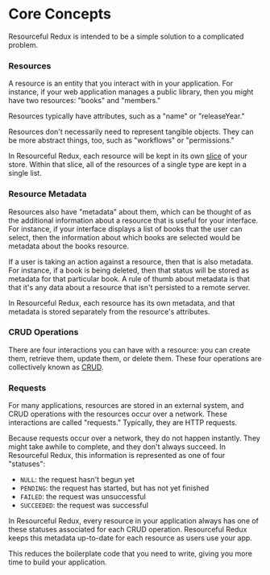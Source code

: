 # Core Concepts

Resourceful Redux is intended to be a simple solution to a complicated problem.

### Resources

A resource is an entity that you interact with in your application. For
instance, if your web application manages a public library, then you might have
two resources: "books" and "members."

Resources typically have attributes, such as a "name" or "releaseYear."

Resources don't necessarily need to represent tangible objects. They can be more
abstract things, too, such as "workflows" or "permissions."

In Resourceful Redux, each resource will be kept in its own
[slice](http://redux.js.org/docs/recipes/reducers/UsingCombineReducers.html) of
your store. Within that slice, all of the resources of a single type are kept in
a single list.

### Resource Metadata

Resources also have "metadata" about them, which can be thought of as the
additional  information about a resource that is useful for your interface. For
instance, if your interface displays a list of books that the user can select,
then the information about which books are selected would be metadata about the
books resource.

If a user is taking an action against a resource, then that is also metadata.
For instance, if a book is being deleted, then that status will be stored as
metadata for that particular book. A rule of thumb about metadata is that that
it's any data about a resource that isn't persisted to a remote server.

In Resourceful Redux, each resource has its own metadata, and that metadata
is stored separately from the resource's attributes.

### CRUD Operations

There are four interactions you can have with a resource: you can create them,
retrieve them, update them, or delete them. These four operations are
collectively known as
[CRUD](https://en.wikipedia.org/wiki/Create,_read,_update_and_delete).

### Requests

For many applications, resources are stored in an external system, and
CRUD operations with the resources occur over a network. These interactions are
called "requests." Typically, they are HTTP requests.

Because requests occur over a network, they do not happen instantly.
They might take awhile to complete, and they don't always succeed.
In Resourceful Redux, this information is represented as one of four "statuses":

- `NULL`: the request hasn't begun yet
- `PENDING`: the request has started, but has not yet finished
- `FAILED`: the request was unsuccessful
- `SUCCEEDED`: the request was successful

In Resourceful Redux, every resource in your application always has one of these
statuses associated for each CRUD operation. Resourceful Redux keeps this
metadata up-to-date for each resource as users use your app.

This reduces the boilerplate code that you need to write, giving you more time
to build your application.
